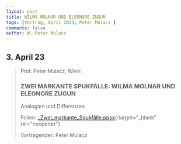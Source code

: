 ```yaml
---
layout: post
title: WILMA MOLNAR UND ELEONORE ZUGUN
tags: [Vortrag, April 2023, Peter Mulacz ]
comments: false
author: W. Peter Mulacz
---
```

## 3. April 23
> Prof. Peter Mulacz, Wien:
> ### ZWEI MARKANTE SPUKFÄLLE:  WILMA MOLNAR UND ELEONORE ZUGUN
> Analogien und Differenzen
>
> Folien: [_Zwei_markante_Spukfälle.ppsx](../assets/resources/_Zwei_markante_Spukf%E4lle.ppsx){:target="_blank" rel="noopener"}
>
> Vortragender: Peter Mulacz